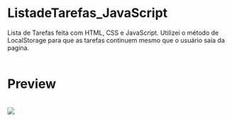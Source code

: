 # ListadeTarefas_JavaScript
Lista de Tarefas feita com HTML, CSS e JavaScript. Utilizei o método de LocalStorage para que as tarefas continuem mesmo que o usuário saia da pagina.
<br><br>

<h1>Preview</h1>
<br>
<div text-align="center">
<img src="https://user-images.githubusercontent.com/97764322/152654671-50240c6f-397b-4ff4-83dd-6ba0f0e88b94.png" />
</div>
